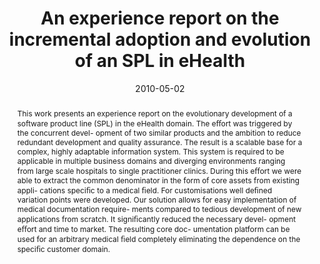 ---
abstract: This work presents an experience report on the evolutionary  development
  of a software product line (SPL) in the eHealth  domain. The e&#64256;ort was triggered
  by the concurrent devel-  opment of two similar products and the ambition to reduce  redundant
  development and quality assurance. The result is  a scalable base for a complex,
  highly adaptable information  system. This system is required to be applicable in
  multiple  business domains and diverging environments ranging from  large scale
  hospitals to single practitioner clinics.  During this e&#64256;ort we were able
  to extract the common  denominator in the form of core assets from existing appli-  cations
  speci&#64257;c to a medical &#64257;eld. For customisations well  de&#64257;ned
  variation points were developed. Our solution allows  for easy implementation of
  medical documentation require-  ments compared to tedious development of new applications  from
  scratch. It signi&#64257;cantly reduced the necessary devel-  opment e&#64256;ort
  and time to market. The resulting core doc-  umentation platform can be used for
  an arbitrary medical  &#64257;eld completely eliminating the dependence on the speci&#64257;c  customer
  domain.
authors:
- Stefan Strobl
- Mario Bernhart
- Thomas Grechenig
date: '2010-05-02'
featured: false
links:
- name: Publik
  url: https://publik.tuwien.ac.at/showentry.php?ID=193561&lang=2
publication_types:
- '1'
publishDate: '2010-05-02'
title: An experience report on the incremental adoption and evolution of an SPL in
  eHealth
url_pdf: ''
---
